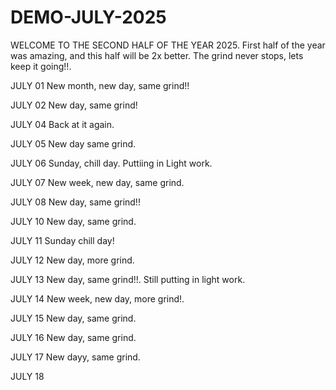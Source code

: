 # DEMO-JULY-2025
WELCOME TO THE SECOND HALF OF THE YEAR 2025.
First half of the year was amazing, and this half will be 2x better.
The grind never stops, lets keep it going!!.

JULY 01
New month, new day, same grind!!

JULY 02
New day, same grind!

JULY 04
Back at it again.

JULY 05
New day same grind.

JULY 06
Sunday, chill day.
Puttiing in Light work.

JULY 07
New week, new day, same grind.

JULY 08
New day, same grind!!

JULY 10
New day, same grind.

JULY 11
Sunday chill day!

JULY 12
New day, more grind.

JULY 13
New day, same grind!!.
Still putting in light work.

JULY 14
New week, new day, more grind!.

JULY 15
New day, same grind.

JULY 16
New day, same grind.

JULY 17
New dayy, same grind.

JULY 18
